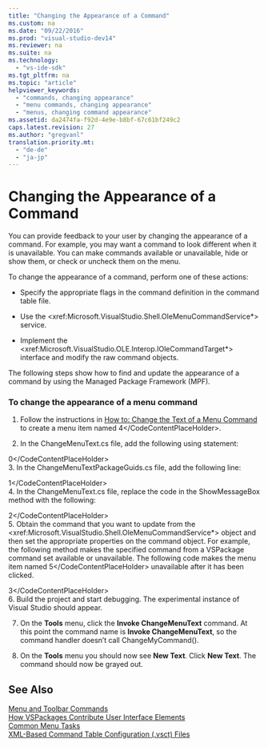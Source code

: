 ```yaml
---
title: "Changing the Appearance of a Command"
ms.custom: na
ms.date: "09/22/2016"
ms.prod: "visual-studio-dev14"
ms.reviewer: na
ms.suite: na
ms.technology: 
  - "vs-ide-sdk"
ms.tgt_pltfrm: na
ms.topic: "article"
helpviewer_keywords: 
  - "commands, changing appearance"
  - "menu commands, changing appearance"
  - "menus, changing command appearance"
ms.assetid: da2474fa-f92d-4e9e-b8bf-67c61bf249c2
caps.latest.revision: 27
ms.author: "gregvanl"
translation.priority.mt: 
  - "de-de"
  - "ja-jp"
---
```

# Changing the Appearance of a Command
You can provide feedback to your user by changing the appearance of a command. For example, you may want a command to look different when it is unavailable. You can make commands available or unavailable, hide or show them, or check or uncheck them on the menu.  
  
 To change the appearance of a command, perform one of these actions:  
  
-   Specify the appropriate flags in the command definition in the command table file.  
  
-   Use the \<xref:Microsoft.VisualStudio.Shell.OleMenuCommandService*> service.  
  
-   Implement the \<xref:Microsoft.VisualStudio.OLE.Interop.IOleCommandTarget*> interface and modify the raw command objects.  
  
 The following steps show how to find and update the appearance of a command by using the Managed Package Framework (MPF).  
  
### To change the appearance of a menu command  
  
1.  Follow the instructions in [How to: Change the Text of a Menu Command](../vs140/changing-the-text-of-a-menu-command.md) to create a menu item named <CodeContentPlaceHolder>4\</CodeContentPlaceHolder>.  
  
2.  In the ChangeMenuText.cs file, add the following using statement:  
  
<CodeContentPlaceHolder>0\</CodeContentPlaceHolder>  
3.  In the ChangeMenuTextPackageGuids.cs file, add the following line:  
  
<CodeContentPlaceHolder>1\</CodeContentPlaceHolder>  
4.  In the ChangeMenuText.cs file, replace the code in the ShowMessageBox method with the following:  
  
<CodeContentPlaceHolder>2\</CodeContentPlaceHolder>  
5.  Obtain the command that you want to update from the \<xref:Microsoft.VisualStudio.Shell.OleMenuCommandService*> object and then set the appropriate properties on the command object. For example, the following method makes the specified command from a VSPackage command set available or unavailable. The following code makes the menu item named <CodeContentPlaceHolder>5\</CodeContentPlaceHolder> unavailable after it has been clicked.  
  
<CodeContentPlaceHolder>3\</CodeContentPlaceHolder>  
6.  Build the project and start debugging. The experimental instance of Visual Studio should appear.  
  
7.  On the **Tools** menu, click the **Invoke ChangeMenuText** command. At this point the command name is **Invoke ChangeMenuText**, so the command handler doesn’t call ChangeMyCommand().  
  
8.  On the **Tools** menu you should now see **New Text**. Click **New Text**. The command should now be grayed out.  
  
## See Also  
 [Menu and Toolbar Commands](../vs140/commands--menus--and-toolbars.md)   
 [How VSPackages Contribute User Interface Elements](../vs140/how-vspackages-add-user-interface-elements.md)   
 [Common Menu Tasks](../vs140/extending-menus-and-commands.md)   
 [XML-Based Command Table Configuration (.vsct) Files](../vs140/visual-studio-command-table--.vsct--files.md)
